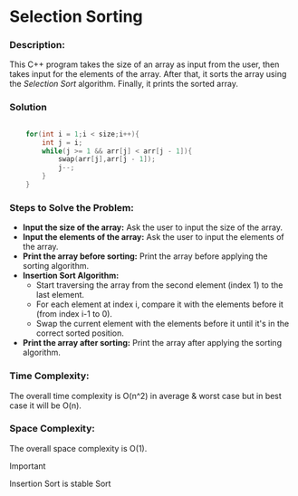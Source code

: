 # Selection Sorting


### Description:
This C++ program takes the size of an array as input from the user, then takes input for the elements of the array. After that, it sorts the array using the *Selection Sort* algorithm. Finally, it prints the sorted array.

### Solution

```cpp

    for(int i = 1;i < size;i++){
        int j = i;
        while(j >= 1 && arr[j] < arr[j - 1]){
            swap(arr[j],arr[j - 1]);
            j--;
        }
    }

```

### Steps to Solve the Problem:
- **Input the size of the array:** Ask the user to input the size of the array.
- **Input the elements of the array:** Ask the user to input the elements of the array.
- **Print the array before sorting:** Print the array before applying the sorting algorithm.
- **Insertion Sort Algorithm:**
    - Start traversing the array from the second element (index 1) to the last element.
    - For each element at index i, compare it with the elements before it (from index i-1 to 0).
    - Swap the current element with the elements before it until it's in the correct sorted position.
- **Print the array after sorting:** Print the array after applying the sorting algorithm.

### Time Complexity:
The overall time complexity is O(n^2) in average & worst case but in best case it will be O(n).

### Space Complexity:
The overall space complexity is O(1).


>[!Important]
> Insertion Sort is stable Sort
